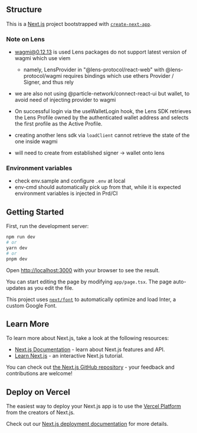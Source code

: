 ## Structure

This is a [Next.js](https://nextjs.org/) project bootstrapped with [`create-next-app`](https://github.com/vercel/next.js/tree/canary/packages/create-next-app).

### Note on Lens

- wagmi@0.12.13 is used Lens packages do not support latest version of wagmi which use viem
  - namely, LensProvider in "@lens-protocol/react-web" with @lens-protocol/wagmi requires bindings which use ethers Provider / Signer, and thus rely
- we are also not using @particle-network/connect-react-ui but wallet, to avoid need of injecting provider to wagmi

- On successful login via the useWalletLogin hook, the Lens SDK retrieves the Lens Profile owned by the authenticated wallet address and selects the first profile as the Active Profile.
- creating another lens sdk via `loadClient` cannot retrieve the state of the one inside wagmi
- will need to create from established signer -> wallet onto lens

### Environment variables

- check env.sample and configure `.env` at local
- env-cmd should automatically pick up from that, while it is expected environment variables is injected in Prd/CI

## Getting Started

First, run the development server:

```bash
npm run dev
# or
yarn dev
# or
pnpm dev
```

Open [http://localhost:3000](http://localhost:3000) with your browser to see the result.

You can start editing the page by modifying `app/page.tsx`. The page auto-updates as you edit the file.

This project uses [`next/font`](https://nextjs.org/docs/basic-features/font-optimization) to automatically optimize and load Inter, a custom Google Font.

## Learn More

To learn more about Next.js, take a look at the following resources:

- [Next.js Documentation](https://nextjs.org/docs) - learn about Next.js features and API.
- [Learn Next.js](https://nextjs.org/learn) - an interactive Next.js tutorial.

You can check out [the Next.js GitHub repository](https://github.com/vercel/next.js/) - your feedback and contributions are welcome!

## Deploy on Vercel

The easiest way to deploy your Next.js app is to use the [Vercel Platform](https://vercel.com/new?utm_medium=default-template&filter=next.js&utm_source=create-next-app&utm_campaign=create-next-app-readme) from the creators of Next.js.

Check out our [Next.js deployment documentation](https://nextjs.org/docs/deployment) for more details.
